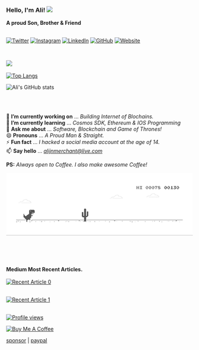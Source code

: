 <!--![Thinker | Coder | Implementer and Everything in between!](https://github.com/alijnmerchant21/alijnmerchant21/blob/master/My%20Movie%201.gif)-->
### Hello, I'm Ali! <img src="https://github.com/TheDudeThatCode/TheDudeThatCode/blob/master/Assets/Hi.gif" width="29px">
<p align="center">

**A proud Son, Brother & Friend** <br>
<br>
 
 <a href="https://twitter.com/Ali_the_Curios" target="_blank"><img src="https://raw.githubusercontent.com/arturssmirnovs/arturssmirnovs/master/tw.png" alt="Twitter" width="30"></a>
<a href="https://www.instagram.com/ali_the_curious/" target="_blank"><img src="https://raw.githubusercontent.com/arturssmirnovs/arturssmirnovs/master/ig.png" alt="Instagram" width="30"></a>
<a href="https://www.linkedin.com/in/alijnmerchant/" target="_blank"><img src="https://raw.githubusercontent.com/arturssmirnovs/arturssmirnovs/master/in.png" alt="LinkedIn" width="30"></a>
<a href="https://github.com/alijnmerchant21" target="_blank"><img src="https://raw.githubusercontent.com/arturssmirnovs/arturssmirnovs/master/git.png" alt="GitHub" width="30"></a>
<a href="https://alijnmerchant.com" target="_blank"><img src="https://raw.githubusercontent.com/arturssmirnovs/arturssmirnovs/master/www.png" alt="Website" width="30"></a>
 
<br>
 
![](https://camo.githubusercontent.com/992babdffd8c74a1502de375fbdf7e4d54773242/68747470733a2f2f6d656469612e67697068792e636f6d2f6d656469612f53576f536b4e36447854737a71494b4571762f67697068792e676966)


<!-- Most used languages -->
<!-- [![Top Langs](https://github-readme-stats.vercel.app/api/top-langs/?username=alijnmerchant21&langs_count=20)](https://github.com/alijnmerchant21/github-readme-stats) -->
 [![Top Langs](https://github-readme-stats.vercel.app/api/top-langs/?username=alijnmerchant21&langs_count=8)](https://github.com/alijnmerchant21/github-readme-stats)
<!-- Most used languages end here -->
 
<!-- Github stat -->
<!-- ![Ali's GitHub stats](https://github-readme-stats.vercel.app/api?username=alijnmerchant21&count_private=true&show_icons=true) -->
![Ali's GitHub stats](https://github-readme-stats.vercel.app/api?username=alijnmerchant21&show_icons=true&theme=radical)
<!-- stats end here -->


<br>
<br>

🔭 **I’m currently working on** ... *Building Internet of Blochains.*<br>
🌱 **I’m currently learning** ... *Cosmos SDK, Ethereum & IOS Programming*<br>
💬 **Ask me about** ... *Software, Blockchain and Game of Thrones!*<br>
😄 **Pronouns** ... *A Proud Man & Straight.*<br>
⚡ **Fun fact** ... *I hacked a social media account at the age of 14.*<br>
📫 **Say hello** ... *alijnmerchant@live.com* <br>
 <!-- 🤔 **I’m looking for help with** ... *Funding for LAW school.* *Send funds through* [PayPal.](https://paypal.me/alijnmerchant) *Message me for details*-->

**PS:** *Always open to Coffee. I also make awesome Coffee!* <br>

![Dino](https://github.com/alijnmerchant21/alijnmerchant21/blob/master/dino.gif)

<br> <br> <br>

**Medium Most Recent Articles.** <br><br>
<a target="_blank" href="https://github-readme-medium-recent-article.vercel.app/medium/@ali-the-curious/0"><img src="https://github-readme-medium-recent-article.vercel.app/medium/@ali-the-curious/0" alt="Recent Article 0"> <br> <br>
 
 <a target="_blank" href="https://github-readme-medium-recent-article.vercel.app/medium/@ali-the-curious/1"><img src="https://github-readme-medium-recent-article.vercel.app/medium/@ali-the-curious/1" alt="Recent Article 1"> <br> <br>
 
 

![Profile views](https://gpvc.arturio.dev/alijnmerchant21)

<a href="https://www.buymeacoffee.com/alijnmerchant" target="_blank"><img src="https://cdn.buymeacoffee.com/buttons/default-white.png" alt="Buy Me A Coffee" style="height: 16px !important;width: 34px !important;" ></a>

[sponsor](https://github.com/sponsors/alijnmerchant21) | [paypal](https://paypal.me/alijnmerchant)
 
